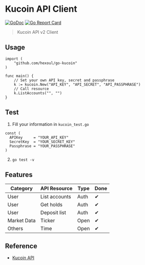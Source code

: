 # Kucoin API Client
[![GoDoc](https://godoc.org/github.com/hexoul/go-kucoin?status.svg)](https://godoc.org/github.com/hexoul/go-kucoin) [![Go Report Card](https://goreportcard.com/badge/github.com/hexoul/go-kucoin)](https://goreportcard.com/report/github.com/hexoul/go-kucoin)

> Kucoin API v2 Client

## Usage

```golang
import (
	"github.com/hexoul/go-kucoin"
)

func main() {
	// Set your own API key, secret and passphrase
	k := kucoin.New("API_KEY", "API_SECRET", "API_PASSPHRASE")
	// Call resource
	k.ListAccounts("", "")
}
```

## Test

1. Fill your information in `kucoin_test.go`

  ```golang
  const (
    APIKey     = "YOUR_API_KEY"
    SecretKey  = "YOUR_SECRET_KEY"
	Passphrase = "YOUR_PASSPHRASE"
  )
  ```

2. ```go test -v```

## Features

| Category | API Resource | Type | Done |
| ---------| ------------ | ---- | ---- |
| User | List accounts | Auth | ✔ |
| User | Get holds | Auth | ✔ |
| User | Deposit list | Auth | ✔ |
| Market Data | Ticker | Open | ✔ |
| Others | Time | Open | ✔ |

## Reference
- [Kucoin API](https://docs.kucoin.com/)

